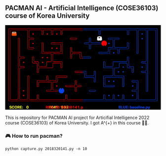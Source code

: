 ## PACMAN AI - Artificial Intelligence (COSE36103) course of Korea University

![pacman](fig/pacman.gif)

This is repository for PACMAN AI project for Articifial Intelligence 2022 course (COSE36103) of Korea University. I got A^{+} in this course 👍🏻.

### 🎮 How to run pacman?

```
python capture.py 2018320141.py -n 10
```
